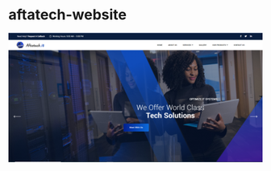 # aftatech-website



![alt text](https://github.com/pythonbay-sr/aftatech-website/blob/main/showcase/1.png)
